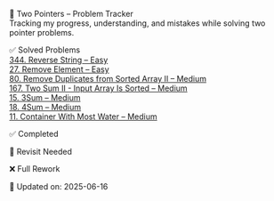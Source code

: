 
🔗 Two Pointers – Problem Tracker  
Tracking my progress, understanding, and mistakes while solving two pointer problems.  


✅ Solved Problems  
[344. Reverse String – Easy](https://leetcode.com/problems/reverse-string/)  
[27. Remove Element – Easy](https://leetcode.com/problems/remove-element/)  
[80. Remove Duplicates from Sorted Array II – Medium](https://leetcode.com/problems/remove-duplicates-from-sorted-array-ii/)  
[167. Two Sum II - Input Array Is Sorted – Medium](https://leetcode.com/problems/two-sum-ii-input-array-is-sorted/)  
[15. 3Sum – Medium](https://leetcode.com/problems/3sum/)  
[18. 4Sum – Medium](https://leetcode.com/problems/4sum/)  
[11. Container With Most Water – Medium](https://leetcode.com/problems/container-with-most-water/)  

✅ Completed  


🔁 Revisit Needed  


❌ Full Rework  


📝 Updated on: 2025-06-16
